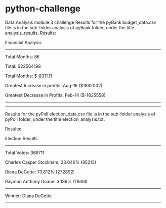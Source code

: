 # python-challenge
Data Analysis module 3 challenge
Results for the pyBank budget_data.csv file is in the sub-folder analysis of pyBank folder, under the title analysis_results.
Results:

Financial Analysis

---------------------------------------

Total Months: 86

Total: $22564198

Total Months: $-8311.11

Greatest Increase in profits: Aug-16 ($1862002)

Greatest Decrease in Profits: Feb-14 ($-1825558)





-------------------------------------------------------------------------------------------------------------
-------------------------------------------------------------------------------------------------------------




Results for the pyPoll election_data.csv file is in the sub-folder analysis of pyPoll folder, under the title election_analysis.txt.

Results:

Election Results

-------------------------

Total Votes: 369711


Charles Casper Stockham: 23.049% (85213)

Diana DeGette: 73.812% (272892)

Raymon Anthony Doane: 3.139% (11606)


-------------------------

Winner: Diana DeGette

-------------------------

